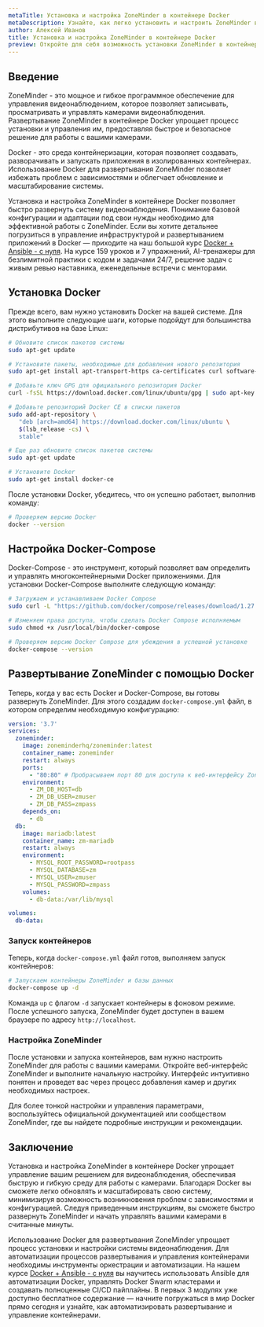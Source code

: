 ```yaml
---
metaTitle: Установка и настройка ZoneMinder в контейнере Docker
metaDescription: Узнайте, как легко установить и настроить ZoneMinder в контейнере Docker - от базовой конфигурации до адаптации под ваши нужды
author: Алексей Иванов
title: Установка и настройка ZoneMinder в контейнере Docker
preview: Откройте для себя возможность установки ZoneMinder в контейнере Docker - полное руководство с примерами и пояснениями для начинающих и опытных пользователей
---
```


## Введение

ZoneMinder - это мощное и гибкое программное обеспечение для управления видеонаблюдением, которое позволяет записывать, просматривать и управлять камерами видеонаблюдения. Развертывание ZoneMinder в контейнере Docker упрощает процесс установки и управления им, предоставляя быстрое и безопасное решение для работы с вашими камерами.

Docker - это среда контейнеризации, которая позволяет создавать, разворачивать и запускать приложения в изолированных контейнерах. Использование Docker для развертывания ZoneMinder позволяет избежать проблем с зависимостями и облегчает обновление и масштабирование системы.

Установка и настройка ZoneMinder в контейнере Docker позволяет быстро развернуть систему видеонаблюдения. Понимание базовой конфигурации и адаптации под свои нужды необходимо для эффективной работы с ZoneMinder. Если вы хотите детальнее погрузиться в управление инфраструктурой и развертыванием приложений в Docker — приходите на наш большой курс [Docker + Ansible - с нуля](https://purpleschool.ru/course/docker?utm_source=knowledgebase&utm_medium=text&utm_campaign=Ustanovka_i_nastroyka_ZoneMinder_v_kontejnere_Docker). На курсе 159 уроков и 7 упражнений, AI-тренажеры для безлимитной практики с кодом и задачами 24/7, решение задач с живым ревью наставника, еженедельные встречи с менторами.
## Установка Docker

Прежде всего, вам нужно установить Docker на вашей системе. Для этого выполните следующие шаги, которые подойдут для большинства дистрибутивов на базе Linux:

```sh
# Обновите список пакетов системы
sudo apt-get update

# Установите пакеты, необходимые для добавления нового репозитория
sudo apt-get install apt-transport-https ca-certificates curl software-properties-common

# Добавьте ключ GPG для официального репозитория Docker
curl -fsSL https://download.docker.com/linux/ubuntu/gpg | sudo apt-key add -

# Добавьте репозиторий Docker CE в списки пакетов
sudo add-apt-repository \
   "deb [arch=amd64] https://download.docker.com/linux/ubuntu \
   $(lsb_release -cs) \
   stable"

# Еще раз обновите список пакетов системы
sudo apt-get update

# Установите Docker
sudo apt-get install docker-ce
```

После установки Docker, убедитесь, что он успешно работает, выполнив команду:

```sh
# Проверяем версию Docker
docker --version
```

## Настройка Docker-Compose

Docker-Compose - это инструмент, который позволяет вам определить и управлять многоконтейнерными Docker приложениями. Для установки Docker-Compose выполните следующую команду:

```sh
# Загружаем и устанавливаем Docker Compose
sudo curl -L "https://github.com/docker/compose/releases/download/1.27.4/docker-compose-$(uname -s)-$(uname -m)" -o /usr/local/bin/docker-compose

# Изменяем права доступа, чтобы сделать Docker Compose исполняемым
sudo chmod +x /usr/local/bin/docker-compose

# Проверяем версию Docker Compose для убеждения в успешной установке
docker-compose --version
```

## Развертывание ZoneMinder с помощью Docker

Теперь, когда у вас есть Docker и Docker-Compose, вы готовы развернуть ZoneMinder. Для этого создадим `docker-compose.yml` файл, в котором определим необходимую конфигурацию:

```yaml
version: '3.7'
services:
  zoneminder:
    image: zoneminderhq/zoneminder:latest
    container_name: zoneminder
    restart: always
    ports:
      - "80:80" # Пробрасываем порт 80 для доступа к веб-интерфейсу ZoneMinder
    environment:
      - ZM_DB_HOST=db
      - ZM_DB_USER=zmuser
      - ZM_DB_PASS=zmpass
    depends_on:
      - db
  db:
    image: mariadb:latest
    container_name: zm-mariadb
    restart: always
    environment:
      - MYSQL_ROOT_PASSWORD=rootpass
      - MYSQL_DATABASE=zm
      - MYSQL_USER=zmuser
      - MYSQL_PASSWORD=zmpass
    volumes:
      - db-data:/var/lib/mysql

volumes:
  db-data:
```

### Запуск контейнеров

Теперь, когда `docker-compose.yml` файл готов, выполняем запуск контейнеров:

```sh
# Запускаем контейнеры ZoneMinder и базы данных
docker-compose up -d
```

Команда `up` с флагом `-d` запускает контейнеры в фоновом режиме. После успешного запуска, ZoneMinder будет доступен в вашем браузере по адресу `http://localhost`.

### Настройка ZoneMinder

После установки и запуска контейнеров, вам нужно настроить ZoneMinder для работы с вашими камерами. Откройте веб-интерфейс ZoneMinder и выполните начальную настройку. Интерфейс интуитивно понятен и проведет вас через процесс добавления камер и других необходимых настроек.

Для более тонкой настройки и управления параметрами, воспользуйтесь официальной документацией или сообществом ZoneMinder, где вы найдете подробные инструкции и рекомендации.

## Заключение

Установка и настройка ZoneMinder в контейнере Docker упрощает управление вашим решением для видеонаблюдения, обеспечивая быструю и гибкую среду для работы с камерами. Благодаря Docker вы сможете легко обновлять и масштабировать свою систему, минимизируя возможность возникновения проблем с зависимостями и конфигурацией. Следуя приведенным инструкциям, вы сможете быстро развернуть ZoneMinder и начать управлять вашими камерами в считанные минуты.

Использование Docker для развертывания ZoneMinder упрощает процесс установки и настройки системы видеонаблюдения. Для автоматизации процессов развертывания и управления контейнерами необходимы инструменты оркестрации и автоматизации. На нашем курсе [Docker + Ansible - с нуля](https://purpleschool.ru/course/docker?utm_source=knowledgebase&utm_medium=text&utm_campaign=Ustanovka_i_nastroyka_ZoneMinder_v_kontejnere_Docker) вы научитесь использовать Ansible для автоматизации Docker, управлять Docker Swarm кластерами и создавать полноценные CI/CD пайплайны. В первых 3 модулях уже доступно бесплатное содержание — начните погружаться в мир Docker прямо сегодня и узнайте, как автоматизировать развертывание и управление контейнерами.
